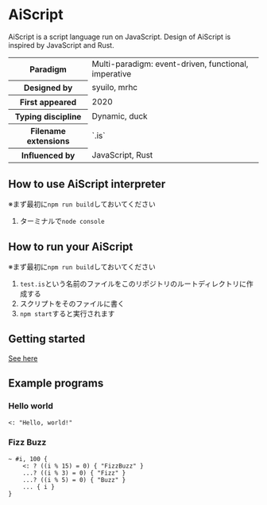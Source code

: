 # AiScript
AiScript is a script language run on JavaScript.
Design of AiScript is inspired by JavaScript and Rust.

<table>
	<tr>
		<th>Paradigm</th>
		<td>Multi-paradigm: event-driven, functional, imperative</td>
	</tr>
	<tr>
		<th>Designed by</th>
		<td>syuilo, mrhc</td>
	</tr>
	<tr>
		<th>First appeared</th>
		<td>2020</td>
	</tr>
	<tr>
		<th>Typing discipline</th>
		<td>Dynamic, duck</td>
	</tr>
	<tr>
		<th>Filename extensions</th>
		<td>`.is`</td>
	</tr>
	<tr>
		<th>Influenced by</th>
		<td>JavaScript, Rust</td>
	</tr>
</table>

## How to use AiScript interpreter
※まず最初に`npm run build`しておいてください

1. ターミナルで`node console`

## How to run your AiScript
※まず最初に`npm run build`しておいてください

1. `test.is`という名前のファイルをこのリポジトリのルートディレクトリに作成する
2. スクリプトをそのファイルに書く
3. `npm start`すると実行されます

## Getting started
[See here](./docs/get-started.md)

## Example programs
### Hello world
```
<: "Hello, world!"
```

### Fizz Buzz
```
~ #i, 100 {
	<: ? ((i % 15) = 0) { "FizzBuzz" }
	...? ((i % 3) = 0) { "Fizz" }
	...? ((i % 5) = 0) { "Buzz" }
	... { i }
}
```
